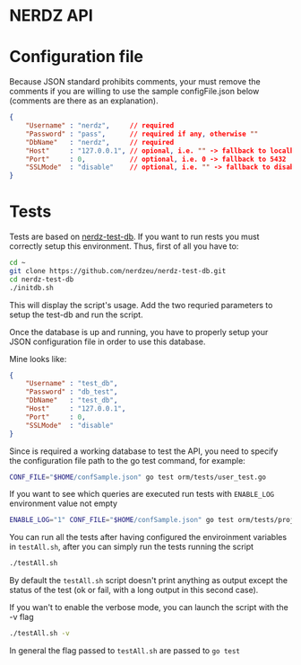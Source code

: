 NERDZ API
=========

Configuration file
=================
Because JSON standard prohibits comments, your must remove the comments if you are willing to use the sample configFile.json below (comments are there as an explanation).

```JSON
{
    "Username" : "nerdz",     // required
    "Password" : "pass",      // required if any, otherwise ""
    "DbName"   : "nerdz",     // required
    "Host"     : "127.0.0.1", // opional, i.e. "" -> fallback to localhost
    "Port"     : 0,           // optional, i.e. 0 -> fallback to 5432
    "SSLMode"  : "disable"    // optional, i.e. "" -> fallback to disable
}
```

Tests
=====

Tests are based on [nerdz-test-db](https://github.com/nerdzeu/nerdz-test-db). If you want to run rests you must correctly setup this environment.
Thus, first of all you have to:
```sh
cd ~
git clone https://github.com/nerdzeu/nerdz-test-db.git
cd nerdz-test-db
./initdb.sh
```
This will display the script's usage. Add the two requried parameters to setup the test-db and run the script.

Once the database is up and running, you have to properly setup your JSON configuration file in order to use this database.

Mine looks like:
```json
{
    "Username" : "test_db",
    "Password" : "db_test",
    "DbName"   : "test_db",
    "Host"     : "127.0.0.1",
    "Port"     : 0,
    "SSLMode"  : "disable"
}
```

Since is required a working database to test the API, you need to specify the configuration file path to the go test command, for example:

```sh
CONF_FILE="$HOME/confSample.json" go test orm/tests/user_test.go
```

If you want to see which queries are executed run tests with `ENABLE_LOG` environment value not empty

```sh
ENABLE_LOG="1" CONF_FILE="$HOME/confSample.json" go test orm/tests/project_test.go -v |less
```

You can run all the tests after having configured the enviroinment variables in `testAll.sh`, after you can simply run the tests running the script
```sh
./testAll.sh
```
By default the `testAll.sh` script doesn't print anything as output except the status of the test (ok or fail, with a long output in this second case).

If you wan't to enable the verbose mode, you can launch the script with the -v flag
```sh
./testAll.sh -v
```
In general the flag passed to `testAll.sh` are passed to `go test`
